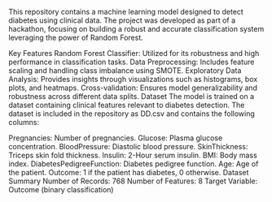 This repository contains a machine learning model designed to detect diabetes using clinical data. The project was developed as part of a hackathon, focusing on building a robust and accurate classification system leveraging the power of Random Forest.

Key Features
Random Forest Classifier: Utilized for its robustness and high performance in classification tasks.
Data Preprocessing: Includes feature scaling and handling class imbalance using SMOTE.
Exploratory Data Analysis: Provides insights through visualizations such as histograms, box plots, and heatmaps.
Cross-validation: Ensures model generalizability and robustness across different data splits.
Dataset
The model is trained on a dataset containing clinical features relevant to diabetes detection. The dataset is included in the repository as DD.csv and contains the following columns:

Pregnancies: Number of pregnancies.
Glucose: Plasma glucose concentration.
BloodPressure: Diastolic blood pressure.
SkinThickness: Triceps skin fold thickness.
Insulin: 2-Hour serum insulin.
BMI: Body mass index.
DiabetesPedigreeFunction: Diabetes pedigree function.
Age: Age of the patient.
Outcome: 1 if the patient has diabetes, 0 otherwise.
Dataset Summary
Number of Records: 768
Number of Features: 8
Target Variable: Outcome (binary classification)
